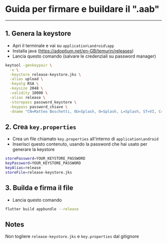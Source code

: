 # Guida per firmare e buildare il ".aab"

---

## 1. Genera la keystore

- Apri il terminale e vai su `application\android\app`
- Installa java (https://adoptium.net/en-GB/temurin/releases)
- Lancia questo comando (salvare le credenziali su password manager)

```bash
keytool -genkeypair \
  -v \
  -keystore release-keystore.jks \
  -alias upload \
  -keyalg RSA \
  -keysize 2048 \
  -validity 10000 \
  -alias release \
  -storepass password_keystore \
  -keypass password_chiave \
  -dname "CN=Matteo Boschetti, OU=Splash, O=Splash, L=Splash, ST=VI, C=IT"
```

## 2. Crea `key.properties`

- Crea un file chiamato `key.properties` all'interno di `application\android`
- Inserisci questo contenuto, usando la password che hai usato per generare la keystore

```bash
storePassword=YOUR_KEYSTORE_PASSWORD
keyPassword=YOUR_KEYSTORE_PASSWORD
keyAlias=release
storeFile=release-keystore.jks
```

## 3. Builda e firma il file

- Lancia questo comando

```bash
flutter build appbundle --release
```

## Notes

Non togliere `release-keystore.jks` e `key.properties` dal gitignore
